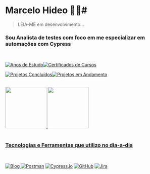# Marcelo Hideo 👨‍💻#

 > LEIA-ME em desenvolvimento... 
 
 
 ### Sou Analista de testes com foco em me especializar em automações com Cypress 
<br>

[![Anos de Estudo](https://img.shields.io/badge/Anos%20de%20Estudo-2%2B-brightgreen?style=for-the-badge)](https://www.example.com)[![Certificados de Cursos](https://img.shields.io/badge/Certificados%20de%20Cursos-0%2B-brightgreen?style=for-the-badge)](https://www.example.com)

[![Projetos Concluídos](https://img.shields.io/badge/Projetos%20Concluídos-0-red?style=for-the-badge)](https://www.example.com)[![Projetos em Andamento](https://img.shields.io/badge/Projetos%20em%20Andamento-1-yellow?style=for-the-badge)](https://www.example.com)

<br>
<div>
<a href="https://github.com/marcelodoqa">
<img height="130em" src="https://github-readme-stats.vercel.app/api/top-langs/?username=marcelodoqa&layout=compact&langs_count=7&theme=dracula"/>
<img height="130em" src="https://github-readme-stats.vercel.app/api?username=marcelodoqa&show_icons=true&theme=dracula&include_all_commits=true&count_private=true"/>
</div>
<br>

### **Tecnologias e Ferramentas que utilizo no dia-a-dia** ###
<br>

![Blog](https://img.shields.io/badge/JavaScript-F7DF1E?style=for-the-badge&logo=javascript&logoColor=black)   [![Postman](https://img.shields.io/badge/Postman-FF6C37?style=for-the-badge&logo=postman&logoColor=white)](https://www.postman.com/) [![Cypress.io](https://img.shields.io/badge/Cypress.io-17202C?style=for-the-badge&logo=cypress&logoColor=white)](https://www.cypress.io/) [![GitHub](https://img.shields.io/badge/GitHub-100000?style=for-the-badge&logo=github&logoColor=white)](https://github.com/) [![Jira](https://img.shields.io/badge/Jira-0052CC?style=for-the-badge&logo=jira&logoColor=white)](https://www.atlassian.com/software/jira)





